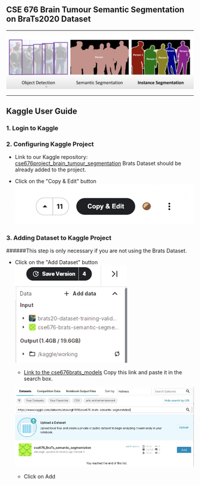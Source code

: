 
## CSE 676 Brain Tumour Semantic Segmentation on BraTs2020 Dataset

--- 

!['Image Segmentation'](/Images/types_of_img_segmentation.png)

--- 

## Kaggle User Guide

### 1. Login to Kaggle

### 2. Configuring Kaggle Project
- Link to our Kaggle repository:
    [cse676project_brain_tumour_segmentation](https://www.kaggle.com/thesilentpsycho/braintumorsegmentationcse676)
    Brats Dataset should be already added to the project.

- Click on the "Copy & Edit" button
  !['Copy & Edit'](/Images/copy_edit.png)

### 3. Adding Dataset to Kaggle Project
######This step is only necessary if you are not using the Brats Dataset.

- Click on the "Add Dataset" button
    ![](/Images/add_data.jpeg)


    - [Link to the cse676brats_models](https://www.kaggle.com/datasets/atulsingh1996/cse676-brats-semantic-segmentation) Copy this link and paste it in the search box.

    ![](/Images/paste_in_search_add.jpeg)

    - Click on Add


    